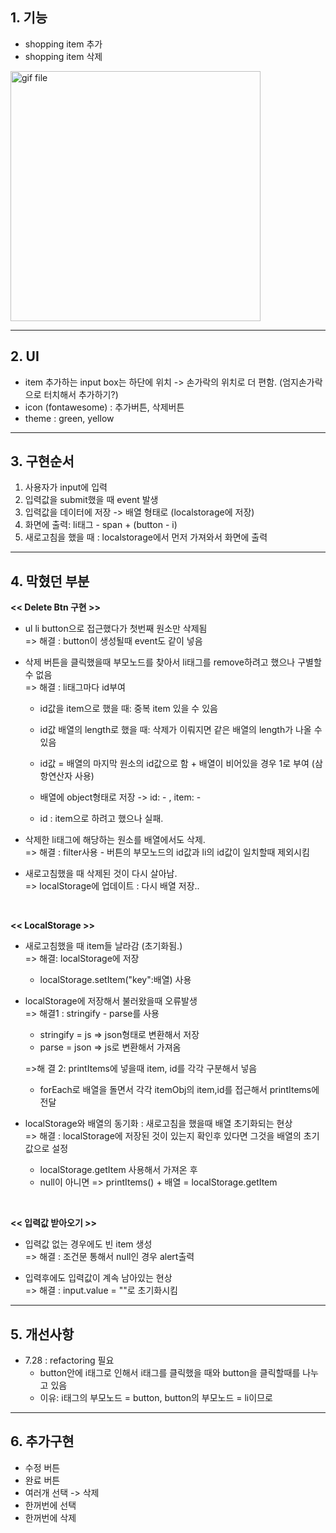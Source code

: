 ## 1. 기능

- shopping item 추가
- shopping item 삭제

<img width="400" src="https://user-images.githubusercontent.com/72786354/127321939-eb95c9ac-2ac3-41bd-a6f1-994d2bd2555b.gif" alt="gif file" />


-------------------------------------------------

## 2. UI

- item 추가하는 input box는 하단에 위치 -> 손가락의 위치로 더 편함. (엄지손가락으로 터치해서 추가하기?)
- icon (fontawesome) : 추가버튼, 삭제버튼 
- theme : green, yellow

-------------------------------------------------
## 3. 구현순서

1. 사용자가 input에 입력
2. 입력값을 submit했을 때 event 발생
3. 입력값을 데이터에 저장 -> 배열 형태로 (localstorage에 저장) 
4. 화면에 출력: li태그 - span + (button - i)
5. 새로고침을 했을 때 : localstorage에서 먼저 가져와서 화면에 출력



-------------------------------------------------

## 4. 막혔던 부분

**<< Delete Btn 구현 >>**

- ul li button으로 접근했다가 첫번째 원소만 삭제됨   
    => 해결 : button이 생성될때 event도 같이 넣음

- 삭제 버튼을 클릭했을때 부모노드를 찾아서 li태그를 remove하려고 했으나 구별할 수 없음   
    => 해결 : li태그마다 id부여    
    - id값을 item으로 했을 때: 중복 item 있을 수 있음   
    - id값 배열의 length로 했을 때: 삭제가 이뤄지면 같은 배열의 length가 나올 수 있음      
    - id값 = 배열의 마지막 원소의 id값으로 함 + 배열이 비어있을 경우 1로 부여 (삼항연산자 사용)

    - 배열에 object형태로 저장 -> id: - , item: - 
    - id : item으로 하려고 했으나 실패.

- 삭제한 li태그에 해당하는 원소를 배열에서도 삭제.   
    => 해결 : filter사용 - 버튼의 부모노드의 id값과 li의 id값이 일치할때 제외시킴

- 새로고침했을 때 삭제된 것이 다시 살아남.    
    => localStorage에 업데이트 : 다시 배열 저장..


<br>

**<< LocalStorage >>**

- 새로고침했을 때 item들 날라감 (초기화됨.)    
    => 해결: localStorage에 저장
    - localStorage.setItem("key":배열) 사용   

- localStorage에 저장해서 불러왔을때 오류발생   
    => 해결1 : stringify - parse를 사용
    - stringify = js => json형태로 변환해서 저장 
    - parse = json => js로 변환해서 가져옴

    =>해 결 2: printItems에 넣을때 item, id를 각각 구분해서 넣음
    - forEach로 배열을 돌면서 각각 itemObj의 item,id를 접근해서 printItems에 전달


- localStorage와 배열의 동기화 : 새로고침을 했을때 배열 초기화되는 현상    
    => 해결 : localStorage에 저장된 것이 있는지 확인후 있다면 그것을 배열의 초기값으로 설정    
    - localStorage.getItem 사용해서 가져온 후   
    - null이 아니면 => printItems() + 배열 = localStorage.getItem


<br>

**<< 입력값 받아오기 >>**

-  입력값 없는 경우에도 빈 item 생성    
    => 해결 : 조건문 통해서 null인 경우 alert출력

- 입력후에도 입력값이 계속 남아있는 현상   
    => 해결 : input.value = ""로 초기화시킴



----

## 5. 개선사항 

- 7.28 : refactoring 필요   
    - button안에 i태그로 인해서 i태그를 클릭했을 때와 button을 클릭할때를 나누고 있음   
    - 이유: i태그의 부모노드 = button, button의 부모노드 = li이므로


---
## 6. 추가구현 

- 수정 버튼
- 완료 버튼
- 여러개 선택 -> 삭제
- 한꺼번에 선택
- 한꺼번에 삭제
